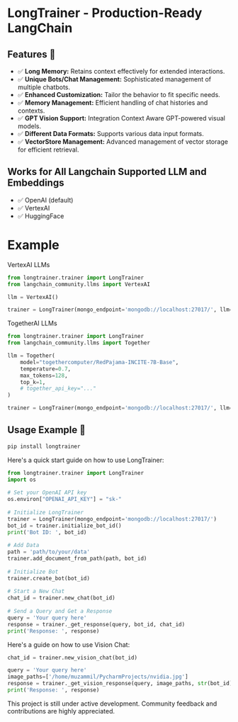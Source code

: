 
# LongTrainer - Production-Ready LangChain


## Features 🌟

- ✅ **Long Memory:** Retains context effectively for extended interactions.
- ✅ **Unique Bots/Chat Management:** Sophisticated management of multiple chatbots.
- ✅ **Enhanced Customization:** Tailor the behavior to fit specific needs.
- ✅ **Memory Management:** Efficient handling of chat histories and contexts.
- ✅ **GPT Vision Support:** Integration Context Aware GPT-powered visual models.
- ✅ **Different Data Formats:** Supports various data input formats.
- ✅ **VectorStore Management:** Advanced management of vector storage for efficient retrieval.

## Works for All Langchain Supported LLM and Embeddings

- ✅ OpenAI (default)
- ✅ VertexAI
- ✅ HuggingFace

# Example

 VertexAI LLMs
```python
from longtrainer.trainer import LongTrainer
from langchain_community.llms import VertexAI

llm = VertexAI()

trainer = LongTrainer(mongo_endpoint='mongodb://localhost:27017/', llm=llm)
```
 TogetherAI LLMs
```python
from longtrainer.trainer import LongTrainer
from langchain_community.llms import Together

llm = Together(
    model="togethercomputer/RedPajama-INCITE-7B-Base",
    temperature=0.7,
    max_tokens=128,
    top_k=1,
    # together_api_key="..."
)

trainer = LongTrainer(mongo_endpoint='mongodb://localhost:27017/', llm=llm)

```

## Usage Example 🚀

```python
pip install longtrainer
```

Here's a quick start guide on how to use LongTrainer:

```python
from longtrainer.trainer import LongTrainer
import os
        
# Set your OpenAI API key
os.environ["OPENAI_API_KEY"] = "sk-"
        
# Initialize LongTrainer
trainer = LongTrainer(mongo_endpoint='mongodb://localhost:27017/')
bot_id = trainer.initialize_bot_id()
print('Bot ID: ', bot_id)
        
# Add Data
path = 'path/to/your/data'
trainer.add_document_from_path(path, bot_id)
        
# Initialize Bot
trainer.create_bot(bot_id)
        
# Start a New Chat
chat_id = trainer.new_chat(bot_id)
        
# Send a Query and Get a Response
query = 'Your query here'
response = trainer._get_response(query, bot_id, chat_id)
print('Response: ', response)
  ```

Here's a guide on how to use Vision Chat:

```python
chat_id = trainer.new_vision_chat(bot_id)

query = 'Your query here'
image_paths=['/home/muzammil/PycharmProjects/nvidia.jpg']
response = trainer._get_vision_response(query, image_paths, str(bot_id),str(vision_id))
print('Response: ', response)
```


This project is still under active development. Community feedback and contributions are highly appreciated. 